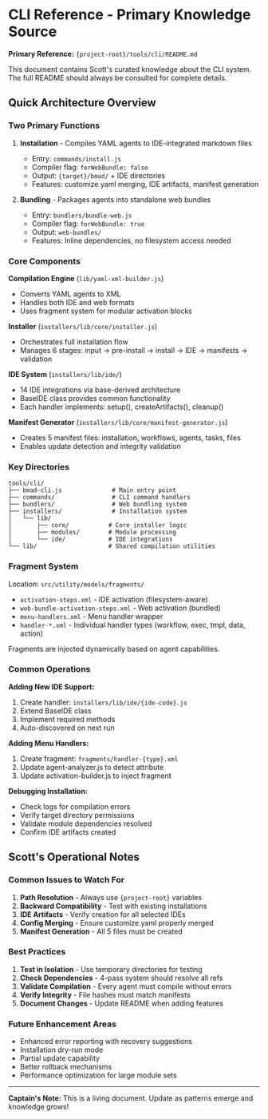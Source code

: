 # CLI Reference - Primary Knowledge Source

**Primary Reference:** `{project-root}/tools/cli/README.md`

This document contains Scott's curated knowledge about the CLI system. The full README should always be consulted for complete details.

## Quick Architecture Overview

### Two Primary Functions

1. **Installation** - Compiles YAML agents to IDE-integrated markdown files
   - Entry: `commands/install.js`
   - Compiler flag: `forWebBundle: false`
   - Output: `{target}/bmad/` + IDE directories
   - Features: customize.yaml merging, IDE artifacts, manifest generation

2. **Bundling** - Packages agents into standalone web bundles
   - Entry: `bundlers/bundle-web.js`
   - Compiler flag: `forWebBundle: true`
   - Output: `web-bundles/`
   - Features: Inline dependencies, no filesystem access needed

### Core Components

**Compilation Engine** (`lib/yaml-xml-builder.js`)

- Converts YAML agents to XML
- Handles both IDE and web formats
- Uses fragment system for modular activation blocks

**Installer** (`installers/lib/core/installer.js`)

- Orchestrates full installation flow
- Manages 6 stages: input → pre-install → install → IDE → manifests → validation

**IDE System** (`installers/lib/ide/`)

- 14 IDE integrations via base-derived architecture
- BaseIDE class provides common functionality
- Each handler implements: setup(), createArtifacts(), cleanup()

**Manifest Generator** (`installers/lib/core/manifest-generator.js`)

- Creates 5 manifest files: installation, workflows, agents, tasks, files
- Enables update detection and integrity validation

### Key Directories

```
tools/cli/
├── bmad-cli.js              # Main entry point
├── commands/                # CLI command handlers
├── bundlers/                # Web bundling system
├── installers/              # Installation system
│   └── lib/
│       ├── core/           # Core installer logic
│       ├── modules/        # Module processing
│       └── ide/            # IDE integrations
└── lib/                    # Shared compilation utilities
```

### Fragment System

Location: `src/utility/models/fragments/`

- `activation-steps.xml` - IDE activation (filesystem-aware)
- `web-bundle-activation-steps.xml` - Web activation (bundled)
- `menu-handlers.xml` - Menu handler wrapper
- `handler-*.xml` - Individual handler types (workflow, exec, tmpl, data, action)

Fragments are injected dynamically based on agent capabilities.

### Common Operations

**Adding New IDE Support:**

1. Create handler: `installers/lib/ide/{ide-code}.js`
2. Extend BaseIDE class
3. Implement required methods
4. Auto-discovered on next run

**Adding Menu Handlers:**

1. Create fragment: `fragments/handler-{type}.xml`
2. Update agent-analyzer.js to detect attribute
3. Update activation-builder.js to inject fragment

**Debugging Installation:**

- Check logs for compilation errors
- Verify target directory permissions
- Validate module dependencies resolved
- Confirm IDE artifacts created

## Scott's Operational Notes

### Common Issues to Watch For

1. **Path Resolution** - Always use `{project-root}` variables
2. **Backward Compatibility** - Test with existing installations
3. **IDE Artifacts** - Verify creation for all selected IDEs
4. **Config Merging** - Ensure customize.yaml properly merged
5. **Manifest Generation** - All 5 files must be created

### Best Practices

1. **Test in Isolation** - Use temporary directories for testing
2. **Check Dependencies** - 4-pass system should resolve all refs
3. **Validate Compilation** - Every agent must compile without errors
4. **Verify Integrity** - File hashes must match manifests
5. **Document Changes** - Update README when adding features

### Future Enhancement Areas

- Enhanced error reporting with recovery suggestions
- Installation dry-run mode
- Partial update capability
- Better rollback mechanisms
- Performance optimization for large module sets

---

**Captain's Note:** This is a living document. Update as patterns emerge and knowledge grows!
